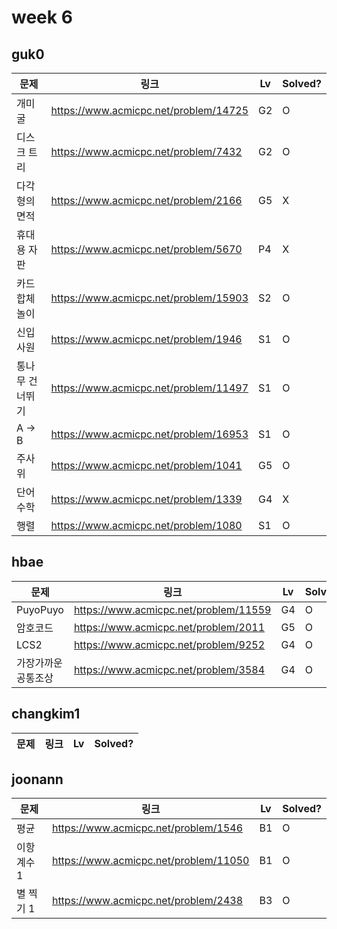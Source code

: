 # week 6

## guk0
| 문제 | 링크 | Lv  | Solved? |
| --- | --- | --- | --- |
| 개미굴 | https://www.acmicpc.net/problem/14725 | G2 | O |
| 디스크 트리 | https://www.acmicpc.net/problem/7432 | G2 | O |
| 다각형의 면적 | https://www.acmicpc.net/problem/2166 | G5 | X |
| 휴대용 자판 | https://www.acmicpc.net/problem/5670 | P4 | X |
| 카드 합체 놀이 | https://www.acmicpc.net/problem/15903 | S2 | O |
| 신입 사원 | https://www.acmicpc.net/problem/1946 | S1 | O |
| 통나무 건너뛰기 | https://www.acmicpc.net/problem/11497 | S1 | O |
| A -> B | https://www.acmicpc.net/problem/16953 | S1 | O |
| 주사위 | https://www.acmicpc.net/problem/1041 | G5 | O |
| 단어 수학 | https://www.acmicpc.net/problem/1339 | G4 | X |
| 행렬 | https://www.acmicpc.net/problem/1080 | S1 | O |

## hbae 
| 문제 | 링크 | Lv  | Solved? |
| --- | --- | --- | --- |
| PuyoPuyo | https://www.acmicpc.net/problem/11559 | G4 | O |
| 암호코드 | https://www.acmicpc.net/problem/2011 | G5 | O |
| LCS2 | https://www.acmicpc.net/problem/9252 | G4 | O |
| 가장가까운공통조상 | https://www.acmicpc.net/problem/3584 | G4 | O |




## changkim1
| 문제 | 링크 | Lv  | Solved? |
| --- | --- | --- | --- |



## joonann
| 문제 | 링크 | Lv  | Solved? |
| --- | --- | --- | --- |
| 평균 | https://www.acmicpc.net/problem/1546 | B1 | O |
| 이항 계수 1 | https://www.acmicpc.net/problem/11050 | B1 | O |
| 별 찍기 1 | https://www.acmicpc.net/problem/2438 | B3 | O |
